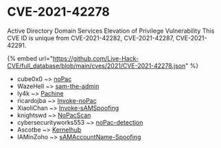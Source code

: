 # CVE-2021-42278

Active Directory Domain Services Elevation of Privilege Vulnerability This CVE ID is unique from CVE-2021-42282, CVE-2021-42287, CVE-2021-42291.

{% embed url="https://github.com/Live-Hack-CVE/full_database/blob/main/cves/2021/CVE-2021-42278.json" %}


* cube0x0 ~> [noPac](https://www.alice-snow.ru/2021/database/cve-2021-42278/nopac-cube0x0)
* WazeHell ~> [sam-the-admin](https://www.alice-snow.ru/2021/database/cve-2021-42278/sam-the-admin-wazehell)
* ly4k ~> [Pachine](https://www.alice-snow.ru/2021/database/cve-2021-42278/pachine-ly4k)
* ricardojba ~> [Invoke-noPac](https://www.alice-snow.ru/2021/database/cve-2021-42278/invoke-nopac-ricardojba)
* XiaoliChan ~> [Invoke-sAMSpoofing](https://www.alice-snow.ru/2021/database/cve-2021-42278/invoke-samspoofing-xiaolichan)
* knightswd ~> [NoPacScan](https://www.alice-snow.ru/2021/database/cve-2021-42278/nopacscan-knightswd)
* cybersecurityworks553 ~> [noPac-detection](https://www.alice-snow.ru/2021/database/cve-2021-42278/nopac-detection-cybersecurityworks553)
* Ascotbe ~> [Kernelhub](https://www.alice-snow.ru/2021/database/cve-2021-42278/kernelhub-ascotbe)
* IAMinZoho ~> [sAMAccountName-Spoofing](https://www.alice-snow.ru/2021/database/cve-2021-42278/samaccountname-spoofing-iaminzoho)